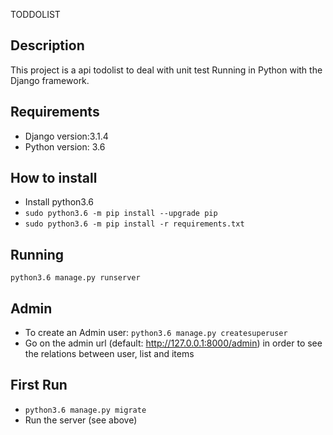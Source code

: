 TODDOLIST


Description
-----------

This project is a api todolist  to deal with unit test
Running in Python with the Django framework.

Requirements
------------

* Django version:3.1.4
* Python version: 3.6

How to install
--------------

* Install python3.6
* `sudo python3.6 -m pip install --upgrade pip`
* `sudo python3.6 -m pip install -r requirements.txt`


Running
-------
`python3.6 manage.py runserver`

Admin
-----

* To create an Admin user: `python3.6 manage.py createsuperuser`
* Go on the admin url (default: http://127.0.0.1:8000/admin) in order to see the relations between user, list and items

First Run
---------

* `python3.6 manage.py migrate`
* Run the server (see above)
